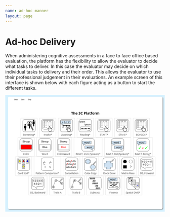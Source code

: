 ```yaml
---
name: ad-hoc manner
layout: page
---
```

# Ad-hoc Delivery
When administering cognitive assessments in a face to face office based evaluation, the platform has the flexibility to allow the evaluator to decide what tasks to deliver. In this case the evaluator may decide on which individual tasks to delivery and their order. This allows the evaluator to use their professional judgement in their evaluations. An example screen of this interface is shown below with each figure acting as a button to start the different tasks.

<img src="/3C/assets/The3CPlatformALaCarte.png" alt="The3CPlatformALaCarte.png"/>
